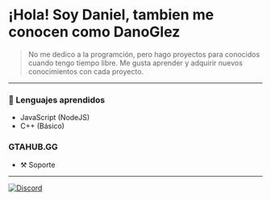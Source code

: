 # ¡Hola! Soy Daniel, tambien me conocen como DanoGlez
> No me dedico a la programción, pero hago proyectos para conocidos cuando tengo tiempo libre.
> Me gusta aprender y adquirir nuevos conocimientos con cada proyecto.

---

### 🔩 Lenguajes aprendidos
- JavaScript (NodeJS)
- C++ (Básico)

### GTAHUB.GG
- ⚒️ Soporte
---
[![Discord](https://i.imgur.com/pJYvlQu.png)](https://discord.gg/u7sAMDuFAK)

